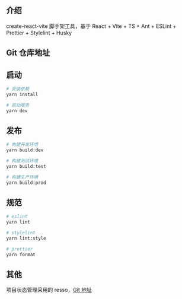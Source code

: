 ## 介绍

create-react-vite 脚手架工具，基于 React + Vite + TS + Ant + ESLint + Prettier + Stylelint + Husky

## Git 仓库地址

## 启动

```bash
# 安装依赖
yarn install

# 启动服务
yarn dev
```

## 发布

```bash
# 构建开发环境
yarn build:dev

# 构建测试环境
yarn build:test

# 构建生产环境
yarn build:prod
```

## 规范

```bash
# eslint
yarn lint

# stylelint
yarn lint:style

# prettier
yarn format
```

## 其他

项目状态管理采用的 resso，[Git 地址](https://github.com/nanxiaobei/resso)
